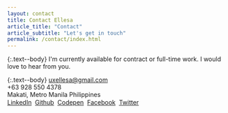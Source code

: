 ```yaml
---
layout: contact
title: Contact Ellesa
article_title: "Contact"
article_subtitle: "Let's get in touch"
permalink: /contact/index.html
---
```

{:.text--body}
I'm currently available for contract or full-time work. I would love to hear from you.

{:.text--body}
uxellesa@gmail.com    
+63 928 550 4378    
Makati, Metro Manila
Philippines    
[LinkedIn](http://www.linkedin.com/in/ellesa) &#149;
[Github](https://www.github.com/emsky) &#149;
[Codepen](https://www.codepen.io/ezakaze) &#149; [Facebook](https://www.facebook.com/ellesa.sabasaje) &#149;
[Twitter](https://www.twitter.com/ezakaze)    
